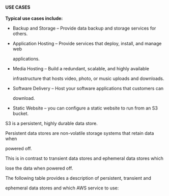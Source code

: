 #### USE CASES


**Typical use cases include:**


- Backup and Storage – Provide data backup and storage services for others.

- Application Hosting – Provide services that deploy, install, and manage web

  applications.

- Media Hosting – Build a redundant, scalable, and highly available

  infrastructure that hosts video, photo, or music uploads and downloads.



- Software Delivery – Host your software applications that customers can

  download.

- Static Website – you can configure a static website to run from an S3 bucket.


S3 is a persistent, highly durable data store.


Persistent data stores are non-volatile storage systems that retain data when

powered off.


This is in contrast to transient data stores and ephemeral data stores which

lose the data when powered off.


The following table provides a description of persistent, transient and

ephemeral data stores and which AWS service to use:

